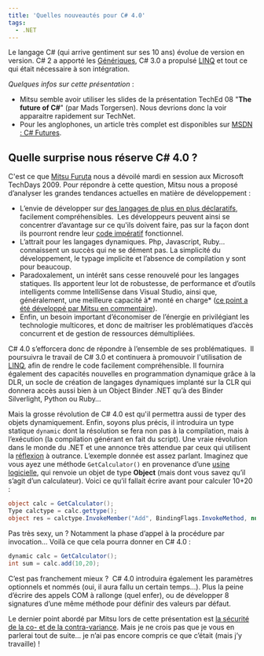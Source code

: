 ```yaml
---
title: 'Quelles nouveautés pour C# 4.0'
tags:
  - .NET
---
```


Le langage C# (qui arrive gentiment sur ses 10 ans) évolue de version en
version. C# 2 a apporté les
[Génériques](<http://msdn.microsoft.com/fr-fr/library/512aeb7t(VS.80).aspx>), C#
3.0 a propulsé [LINQ](http://msdn.microsoft.com/fr-fr/library/bb397933.aspx) et
tout ce qui était nécessaire à son intégration.

_Quelques infos sur cette présentation_ :

- Mitsu semble avoir utiliser les slides de la présentation TechEd 08 "**The
  future of C#**" (par Mads Torgersen). Nous devrions donc la voir apparaitre
  rapidement sur TechNet.
- Pour les anglophones, un article très complet est disponibles sur
  [MSDN : C# Futures](https://code.msdn.microsoft.com:443/csharpfuture).

## Quelle surprise nous réserve C# 4.0 ?

C'est ce que [Mitsu Furuta](http://blogs.msdn.com/b/mitsufu/) nous a dévoilé
mardi en session aux Microsoft TechDays 2009\. Pour répondre à cette question,
Mitsu nous a proposé d’analyser les grandes tendances actuelles en matière de
développement :

- L’envie de développer sur
  [des langages de plus en plus déclaratifs](http://fr.wikipedia.org/wiki/Programmation_d%C3%A9clarative),
  facilement compréhensibles.  Les développeurs peuvent ainsi se concentrer
  d’avantage sur ce qu'ils doivent faire, pas sur la façon dont ils pourront
  rendre leur
  [code impératif](http://fr.wikipedia.org/wiki/Programmation_imp%C3%A9rative)
  fonctionnel.
- L’attrait pour les langages dynamiques. Php, Javascript, Ruby… connaissent un
  succès qui ne se dément pas. La simplicité du développement, le typage
  implicite et l’absence de compilation y sont pour beaucoup.
- Paradoxalement, un intérêt sans cesse renouvelé pour les langages statiques.
  Ils apportent leur lot de robustesse, de performance et d’outils intelligents
  comme IntelliSense dans Visual Studio, ainsi que, généralement, une meilleure
  capacité à* monté en charge*
  ([ce point a été développé par Mitsu en commentaire](/2009/02/quelles-nouveautes-pour-c-40/)).
- Enfin, un besoin important d’économiser de l’énergie en privilégiant les
  technologie multicores, et donc de maitriser les problématiques d’accès
  concurrent et de gestion de ressources démultipliées.

C# 4.0 s’efforcera donc de répondre à l’ensemble de ses problématiques.  Il
poursuivra le travail de C# 3.0 et continuera à promouvoir l'utilisation de
[LINQ](http://msdn.microsoft.com/fr-fr/library/bb397933.aspx), afin de rendre le
code facilement compréhensible. Il fournira également des capacités nouvelles en
programmation dynamique grâce à la DLR, un socle de création de langages
dynamiques implanté sur la CLR qui donnera accès aussi bien à un Object Binder
.NET qu’à des Binder Silverlight, Python ou Ruby…

Mais la grosse révolution de C# 4.0 est qu'il permettra aussi de typer des
objets dynamiquement. Enfin, soyons plus précis, il introduira un type statique
`dynamic` dont la résolution se fera non pas à la compilation, mais à
l’exécution (la compilation générant en fait du script). Une vraie révolution
dans le monde du .NET et une annonce très attendue par ceux qui utilisent la
[réflexion](http://emerica.developpez.com/dotnet/reflection/introduction/csharp/)
à outrance. L’exemple donnée est assez parlant. Imaginez que vous ayez une
méthode `GetCalculator()` en provenance d’une
[usine logicielle](http://fr.wikipedia.org/wiki/Software_factory), qui renvoie
un objet de type **Object** (mais dont vous savez qu’il s’agit d’un
calculateur). Voici ce qu’il fallait écrire avant pour calculer 10+20 :

```cs
object calc = GetCalculator();
Type calctype = calc.gettype();
object res = calctype.InvokeMember("Add", BindingFlags.InvokeMethod, null, new object[] {10, 20}); int sum = convert.ToInt32(res).
```

Pas très sexy, un ? Notamment la phase d’appel à la procédure par invocation…
Voilà ce que cela pourra donner en C# 4.0 :

```cs
dynamic calc = GetCalculator();
int sum = calc.add(10,20);
```

C’est pas franchement mieux ?  C# 4.0 introduira également les paramètres
optionnels et nommés (oui, il aura fallu un certain temps…). Plus la peine
d’écrire des appels COM à rallonge (quel enfer), ou de développer 8 signatures
d’une même méthode pour définir des valeurs par défaut.

Le dernier point abordé par Mitsu lors de cette présentation est
[la sécurité de la co- et de la contra-variance](<http://msdn.microsoft.com/fr-fr/library/ms173174(VS.80).aspx>).
Mais je ne crois pas que je vous en parlerai tout de suite… je n’ai pas encore
compris ce que c’était (mais j’y travaille) !
